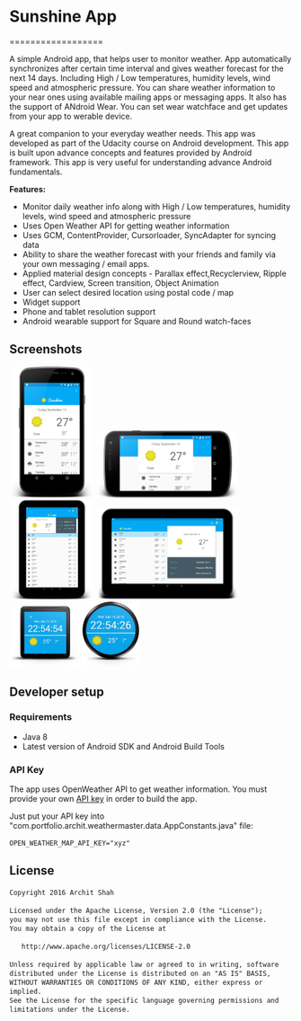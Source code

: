 # Sunshine App
==================

A simple Android app, that helps user to monitor weather. App automatically synchronizes after certain time interval and gives weather forecast for the next 14 days. Including High / Low temperatures, humidity levels, wind speed and atmospheric pressure. You can share weather information to your near ones using available mailing apps or messaging apps. It also has the support of ANdroid Wear. You can set wear watchface and get updates from your app to werable device.

[]( []() )
A great companion to your everyday weather needs. 
This app was developed as part of the Udacity course on Android development. This app is built upon advance concepts and features provided by Android framework. This app is very useful for understanding advance Android fundamentals.

**Features:**

- Monitor daily weather info along with High / Low temperatures, humidity levels, wind speed and atmospheric pressure
- Uses Open Weather API for getting weather information
- Uses GCM, ContentProvider, Cursorloader, SyncAdapter for syncing data
- Ability to share the weather forecast with your friends and family via your own messaging / email apps.
- Applied material design concepts - Parallax effect,Recyclerview, Ripple effect, Cardview, Screen transition, Object Animation
- User can select desired location using postal code / map
- Widget support
- Phone and tablet resolution support
- Android wearable support for Square and Round watch-faces

Screenshots
-----------

<img width="30%" src="screenshots/image1.png" />
<img width="50%" src="screenshots/image2.png" />
<img width="30%" src="screenshots/image3.png" />
<img width="50%" src="screenshots/image4.png" />
<img width="25%" src="screenshots/image5.png" />
<img width="20%" src="screenshots/image6.png" />

Developer setup
---------------

### Requirements

- Java 8
- Latest version of Android SDK and Android Build Tools

### API Key

The app uses OpenWeather API to get weather information. You must provide your own [API key][1] in order to build the app.

Just put your API key into "com.portfolio.archit.weathermaster.data.AppConstants.java" file:

```API_KEY
OPEN_WEATHER_MAP_API_KEY="xyz"
```

License
-------

    Copyright 2016 Archit Shah

    Licensed under the Apache License, Version 2.0 (the "License");
    you may not use this file except in compliance with the License.
    You may obtain a copy of the License at

       http://www.apache.org/licenses/LICENSE-2.0

    Unless required by applicable law or agreed to in writing, software
    distributed under the License is distributed on an "AS IS" BASIS,
    WITHOUT WARRANTIES OR CONDITIONS OF ANY KIND, either express or implied.
    See the License for the specific language governing permissions and
    limitations under the License.

[1]: https://home.openweathermap.org/users/sign_up
